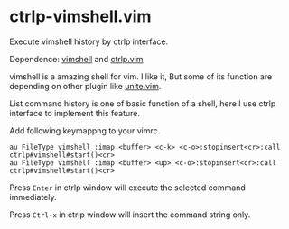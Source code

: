# ctrlp-vimshell.vim

Execute vimshell history by ctrlp interface.

Dependence: [vimshell](https://github.com/Shougo/vimshell.vim) and [ctrlp.vim](https://github.com/ctrlpvim/ctrlp.vim)

vimshell is a amazing shell for vim. I like it, But some of its function are depending on other plugin like [unite.vim](https://github.com/Shougo/unite.vim).

List command history is one of basic function of a shell, here I use ctrlp interface to implement this feature.


Add following keymappng to your vimrc.


```vim
au FileType vimshell :imap <buffer> <c-k> <c-o>:stopinsert<cr>:call ctrlp#vimshell#start()<cr> 
au FileType vimshell :imap <buffer> <up> <c-o>:stopinsert<cr>:call ctrlp#vimshell#start()<cr>
```

Press `Enter` in ctrlp window will execute the selected command immediately.

Press `Ctrl-x` in ctrlp window  will insert the command string only.

